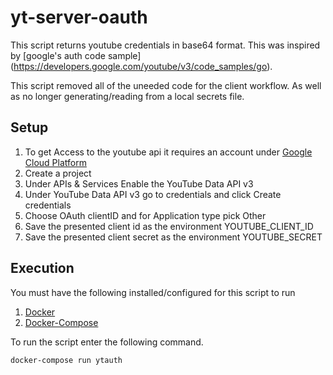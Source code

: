 # yt-server-oauth
This script returns youtube credentials in base64 format. This was inspired by [google's auth code sample] (https://developers.google.com/youtube/v3/code_samples/go).

This script removed all of the uneeded code for the client workflow. As well as no longer generating/reading from a local secrets file.

## Setup
1. To get Access to the youtube api it requires an account under [Google Cloud Platform](https://cloud.google.com/)
2. Create a project
3. Under APIs & Services Enable the YouTube Data API v3 
4. Under YouTube Data API v3 go to credentials and click Create credentials
5. Choose OAuth clientID and for Application type pick Other
6. Save the presented client id as the environment YOUTUBE_CLIENT_ID 
7. Save the presented client secret as the environment YOUTUBE_SECRET

## Execution
You must have the following installed/configured for this script to run<br />
1. [Docker](https://www.docker.com/community-edition)
2. [Docker-Compose](https://docs.docker.com/compose/)

To run the script enter the following command.
```bash
docker-compose run ytauth
```